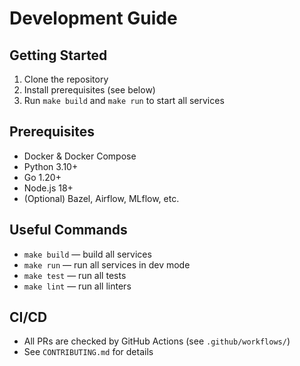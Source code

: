 # Development Guide

## Getting Started

1. Clone the repository
2. Install prerequisites (see below)
3. Run `make build` and `make run` to start all services

## Prerequisites
- Docker & Docker Compose
- Python 3.10+
- Go 1.20+
- Node.js 18+
- (Optional) Bazel, Airflow, MLflow, etc.

## Useful Commands
- `make build` — build all services
- `make run` — run all services in dev mode
- `make test` — run all tests
- `make lint` — run all linters

## CI/CD
- All PRs are checked by GitHub Actions (see `.github/workflows/`)
- See `CONTRIBUTING.md` for details
